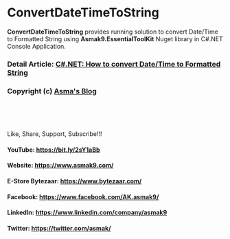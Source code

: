 # ConvertDateTimeToString
**ConvertDateTimeToString** provides running solution to convert Date/Time to Formatted String using **Asmak9.EssentialToolKit** Nuget library in C#.NET Console Application.

### Detail Article: [C#.NET: How to convert Date/Time to Formatted String](https://bit.ly/313Cl8m)

### Copyright (c) [Asma's Blog](https://www.asmak9.com/)

<br/>
<br/>
<br/>

Like, Share, Support, Subscribe!!!

#### YouTube: https://bit.ly/2sY1aBb 

#### Website: https://www.asmak9.com/

#### E-Store Bytezaar: https://www.bytezaar.com/

#### Facebook: https://www.facebook.com/AK.asmak9/

#### LinkedIn: https://www.linkedin.com/company/asmak9

#### Twitter: https://twitter.com/asmak/
